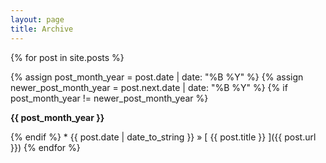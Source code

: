 ```yaml
---
layout: page
title: Archive
---
```


{% for post in site.posts %}

  {% assign post_month_year = post.date | date: "%B %Y" %}
  {% assign newer_post_month_year = post.next.date | date: "%B %Y" %}
  {% if post_month_year != newer_post_month_year %}
<p><strong>
    {{ post_month_year }}
</strong></p>
  {% endif %}
   * {{ post.date | date_to_string }} &raquo; [ {{ post.title }} ]({{ post.url }}) 
{% endfor %}
